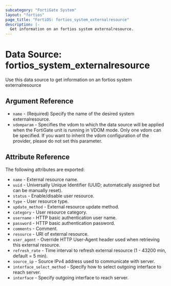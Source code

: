 ```yaml
---
subcategory: "FortiGate System"
layout: "fortios"
page_title: "FortiOS: fortios_system_externalresource"
description: |-
  Get information on an fortios system externalresource.
---
```


# Data Source: fortios_system_externalresource
Use this data source to get information on an fortios system externalresource

## Argument Reference

* `name` - (Required) Specify the name of the desired system externalresource.
* `vdomparam` - Specifies the vdom to which the data source will be applied when the FortiGate unit is running in VDOM mode. Only one vdom can be specified. If you want to inherit the vdom configuration of the provider, please do not set this parameter.


## Attribute Reference

The following attributes are exported:

* `name` - External resource name.
* `uuid` - Universally Unique Identifier (UUID; automatically assigned but can be manually reset).
* `status` - Enable/disable user resource.
* `type` - User resource type.
* `update_method` - External resource update method.
* `category` - User resource category.
* `username` - HTTP basic authentication user name.
* `password` - HTTP basic authentication password.
* `comments` - Comment.
* `resource` - URI of external resource.
* `user_agent` - Override HTTP User-Agent header used when retrieving this external resource.
* `refresh_rate` - Time interval to refresh external resource (1 - 43200 min, default = 5 min).
* `source_ip` - Source IPv4 address used to communicate with server.
* `interface_select_method` - Specify how to select outgoing interface to reach server.
* `interface` - Specify outgoing interface to reach server.

